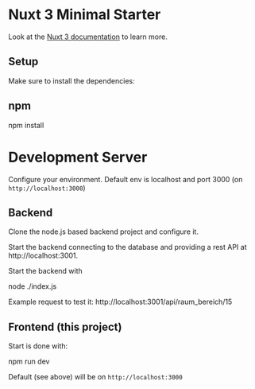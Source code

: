 # Nuxt 3 Minimal Starter
Look at the [Nuxt 3 documentation](https://nuxt.com/docs/getting-started/introduction) to learn more.
## Setup
Make sure to install the dependencies:
## npm
npm install

# Development Server
Configure your environment.
Default env is localhost and port 3000
(on `http://localhost:3000`)

## Backend
Clone the node.js based backend project and configure it.

Start the backend connecting to the database and providing a rest API at http://localhost:3001. 

Start the backend with

node ./index.js

Example request to test it: http://localhost:3001/api/raum_bereich/15

## Frontend (this project)
Start is done with:

npm run dev

Default (see above) will be on `http://localhost:3000`
